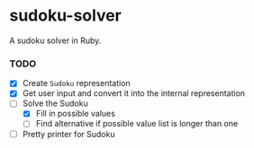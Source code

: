 # sudoku-solver

A sudoku solver in Ruby.

### TODO

 - [x] Create `Sudoku` representation
 - [x] Get user input and convert it into the internal representation
 - [ ] Solve the Sudoku
   - [x] Fill in possible values
   - [ ] Find alternative if possible value list is longer than one
 - [ ] Pretty printer for Sudoku
